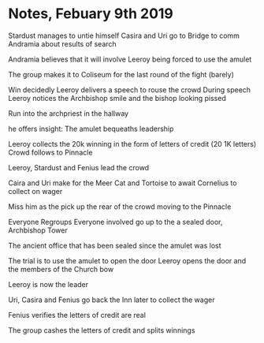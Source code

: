 <!-- TITLE: Notes, Febuary 9th 2019 -->
<!-- SUBTITLE: Adventure Notes -->

# Notes, Febuary 9th 2019
Stardust manages to untie himself
Casira and Uri go to Bridge to comm Andramia about results of search

  Andramia believes that it will involve Leeroy being forced to use the amulet

The group makes it to Coliseum for the last round of the fight (barely)

  Win decidedly
  Leeroy delivers a speech to rouse the crowd
    During speech Leeroy notices the Archbishop smile and the bishop looking pissed

Run into the archpriest in the hallway

  he offers insight: The amulet bequeaths leadership

Leeroy collects the 20k winning in the form of letters of credit (20 1K letters)
Crowd follows to Pinnacle

  Leeroy, Stardust and Fenius lead the crowd

Caira and Uri make for the Meer Cat and Tortoise to await Cornelius to collect on wager

  Miss him as the pick up the rear of the crowd moving to the Pinnacle

Everyone Regroups
Everyone involved go up to the a sealed door, Archbishop Tower

  The ancient office that has been sealed since the amulet was lost

The trial is to use the amulet to open the door
Leeroy opens the door and the members of the Church bow

  Leeroy is now the leader

Uri, Casira and Fenius go back the Inn later to collect the wager

  Fenius verifies the letters of credit are real

The group cashes the letters of credit and splits winnings